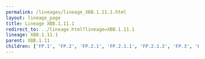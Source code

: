 ```yaml
---
permalink: /lineages/lineage_XBB.1.11.1.html
layout: lineage_page
title: Lineage XBB.1.11.1
redirect_to: ../lineage.html?lineage=XBB.1.11.1
lineage: XBB.1.11.1
parent: XBB.1.11
children: ['FP.1', 'FP.2', 'FP.2.1', 'FP.2.1.1', 'FP.2.1.2', 'FP.3', 'FP.4', 'XBB.1.11.1']
---
```

